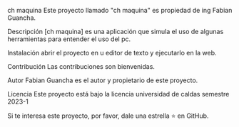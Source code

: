ch maquina
Este proyecto llamado "ch maquina" es propiedad de ing Fabian Guancha.

Descripción
[ch maquina] es una aplicación  que simula el uso de algunas herramientas para entender el uso del pc.

Instalación
abrir el proyecto en u editor de texto y ejecutarlo en la web.

Contribución
Las contribuciones son bienvenidas.

Autor
Fabian Guancha es el autor y propietario de este proyecto.
 
Licencia
Este proyecto está bajo la licencia universidad de caldas semestre 2023-1


Si te interesa este proyecto, por favor, dale una estrella ⭐️ en GitHub.